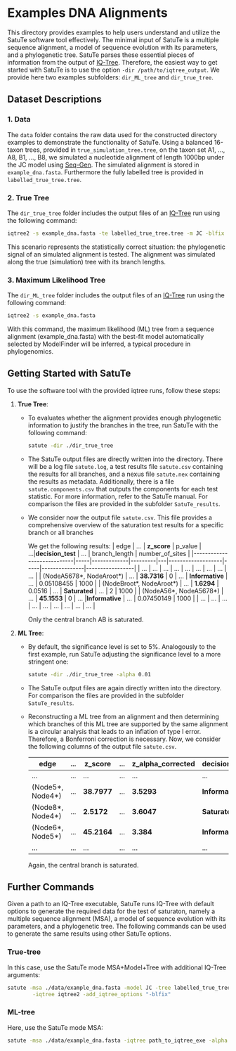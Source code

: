 # Examples DNA Alignments

This directory provides examples to help users understand and utilize the SatuTe software tool effectively. The minimal input of SatuTe is a multiple sequence alignment, a model of sequence evolution with its parameters, and a phylogenetic tree. SatuTe parses these essential pieces of information from the output of [IQ-Tree](http://www.iqtree.org/). Therefore, the easiest way to get started with SatuTe is to use the option `-dir /path/to/iqtree_output`.  We provide here two examples subfolders: `dir_ML_tree` and `dir_true_tree`.

## Dataset Descriptions

### 1. Data

The `data` folder contains the raw data used for the constructed directory examples to demonstrate the functionality of SatuTe. Using a balanced 16-taxon trees, provided in `true_simulation_tree.tree`, on the taxon set A1, ..., A8, B1, ..., B8, we simulated a nucleotide alignment of length 1000bp under the JC model using [Seq-Gen](http://tree.bio.ed.ac.uk/software/seqgen/). The simulated alignment is stored in `example_dna.fasta`.  Furthermore the fully labelled tree is provided in `labelled_true_tree.tree`.

### 2. True Tree

The `dir_true_tree` folder includes  the output files of an [IQ-Tree](http://www.iqtree.org/) run using the following command:

```bash
iqtree2 -s example_dna.fasta -te labelled_true_tree.tree -m JC -blfix
```

This scenario represents the statistically correct situation: the phylogenetic signal of an simulated alignment is tested. The alignment was simulated along the true (simulation) tree with its branch lengths.

### 3. Maximum Likelihood Tree

The `dir_ML_tree` folder includes  the output files of an [IQ-Tree](http://www.iqtree.org/) run using the following command:

```bash
iqtree2 -s example_dna.fasta
```

With this command, the  maximum likelihood (ML) tree from a sequence alignment (example_dna.fasta) with the best-fit model automatically selected by ModelFinder will be inferred, a typical procedure in phylogenomics.

## Getting Started with SatuTe

To use the software tool with the provided iqtree runs, follow these steps:

1. **True Tree**:
    - To evaluates whether the alignment provides enough phylogenetic information to justify the branches in the tree, run SatuTe with the following command:

        ```bash
        satute -dir ./dir_true_tree
        ```

    - The SatuTe output files are directly written into the directory. There will be a log file `satute.log`, a test results file `satute.csv` containing the results for all branches, and a nexus file `satute.nex` containing the results as metadata. Additionally, there is a file `satute.components.csv` that outputs the components for each test statistic. For more information, refer to the SatuTe manual. For comparison the files are provided in the subfolder `SatuTe_results`.
    - We consider now the output file `satute.csv`. This file provides a comprehensive overview of the saturation test results for a specific branch or all branches

        We get the following results:
        | edge                       | ... | **z_score** | p_value | ...|**decision_test** | ... | branch_length | number_of_sites |
        |----------------------------|-----|-------------|---------|---|-------------------|-----|---------------|-----------------|
        | ...                        | ... | ...         | ...   | ...  | ...               | ... | ...           | ...             |
        | (NodeA5678*, NodeAroot*)   | ... | **38.7316** | 0   | ...    | **Informative**   | ... | 0.05108455    | 1000            |
        | (NodeBroot*, NodeAroot*)   | ... | **1.6294**  | 0.0516  | ... | **Saturated**     | ... | 2             | 1000            |
        | (NodeA56*, NodeA5678*)     | ... | **45.1553** | 0       | ... |**Informative**   | ... | 0.07450149    | 1000            |
        | ...                        | ... | ...         | ...   | ...  | ...               | ... | ...           | ...             |

        Only the central  branch AB is saturated.

2. **ML Tree**:

     - By default, the significance level is set to 5%. Analogously to the first example, run SatuTe adjusting the significance level to a more stringent one:

         ```bash
         satute -dir ./dir_true_tree -alpha 0.01
         ```

     - The SatuTe output files are again directly written into the directory.  For comparison the files are provided in the subfolder `SatuTe_results`.
     - Reconstructing a ML tree from an alignment and then determining which branches of this ML tree are supported by the same alignment is a circular analysis that leads to an inflation of type I error. Therefore, a Bonferroni correction is necessary. Now, we consider the following columns of the output file `satute.csv`.

        | edge                       | ... | **z_score** | ... | **z_alpha_corrected** | **decision_corrected_test_tips** | ... | branch_length | number_of_sites |
        |----------------------------|-----|-------------|-----|-----------------------|----------------------------------|-----|---------------|-----------------|
        | ...                        | ... | ...         | ... | ...                   | ...                              | ... | ...           | ...             |
        | (Node5*, Node4*)           | ... | **38.7977** | ... | **3.5293**            | **Informative**                  | ... | 0.0043852088  | 1000            |
        | (Node8*, Node4*)           | ... | **2.5172**  | ... | **3.6047**            | **Saturated**                    | ... | 2.2904773271  | 1000            |
        | (Node6*, Node5*)           | ... | **45.2164** | ... | **3.384**             | **Informative**                  | ... | 0.0702957449  | 1000            |
        | ...                        | ... | ...         | ... | ...                   | ...                      | ... | ...           | ...             |
  
        Again, the central branch is saturated.

## Further Commands

Given a path to an IQ-Tree executable, SatuTe runs IQ-Tree with default options to generate the required data for the test of saturaton, namely  a multiple sequence alignment (MSA), a model of sequence evolution with its parameters, and a phylogenetic tree. The following commands can be used to generate the same results using other SatuTe options.

### True-tree

In this case, use the SatuTe mode  MSA+Model+Tree  with additional IQ-Tree arguments:

```bash
satute -msa ./data/example_dna.fasta -model JC -tree labelled_true_tree.tree \
        -iqtree iqtree2 -add_iqtree_options "-blfix"
```

### ML-tree

Here, use the SatuTe mode MSA:

```bash
satute -msa ./data/example_dna.fasta -iqtree path_to_iqtree_exe -alpha 0.01
```
